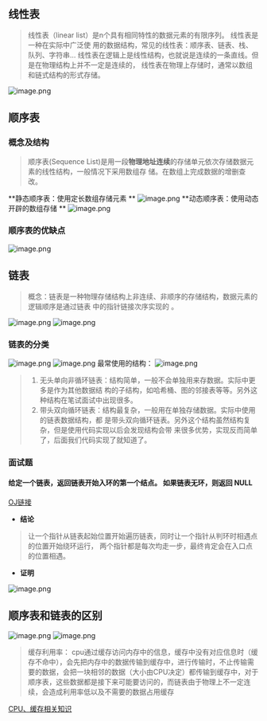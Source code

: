 ## 线性表
> 线性表（linear list）是n个具有相同特性的数据元素的有限序列。 线性表是一种在实际中广泛使 用的数据结构，常见的线性表：顺序表、链表、栈、队列、字符串... 
> 线性表在逻辑上是线性结构，也就说是连续的一条直线。但是在物理结构上并不一定是连续的， 线性表在物理上存储时，通常以数组和链式结构的形式存储。  

![image.png](https://cdn.nlark.com/yuque/0/2023/png/35478967/1690945403615-bd010e41-1dc9-4f20-9e3c-59b021e89beb.png#averageHue=%23f4f4f4&clientId=u59d93db1-743e-4&from=paste&height=257&id=u57cd62b9&originHeight=385&originWidth=1023&originalType=binary&ratio=1.5&rotation=0&showTitle=false&size=55181&status=done&style=none&taskId=udaf48037-f190-41e9-9dc1-019bce309b7&title=&width=682)
## 顺序表
### 概念及结构
> 顺序表(Sequence List)是用一段**物理地址连续**的存储单元依次存储数据元素的线性结构，一般情况下采用数组存 储。在数组上完成数据的增删查改。  

**静态顺序表：使用定长数组存储元素 ** 
![image.png](https://cdn.nlark.com/yuque/0/2023/png/35478967/1690946411844-e3478489-0283-4725-a0c2-22ac09992663.png#averageHue=%23fbfbfa&clientId=u67b0c816-d362-4&from=paste&height=421&id=udca8b10d&originHeight=632&originWidth=821&originalType=binary&ratio=1.5&rotation=0&showTitle=false&size=136224&status=done&style=none&taskId=uc8ee62e2-df98-489b-9c84-12b1e7488d4&title=&width=547.3333333333334)
**动态顺序表：使用动态开辟的数组存储  **
![image.png](https://cdn.nlark.com/yuque/0/2023/png/35478967/1690946423289-82b68f37-0ea6-4bc2-b4f1-889e6f89991d.png#averageHue=%23fbfbfa&clientId=u67b0c816-d362-4&from=paste&height=377&id=u5b2a4669&originHeight=566&originWidth=895&originalType=binary&ratio=1.5&rotation=0&showTitle=false&size=177550&status=done&style=none&taskId=u3dedd756-67bc-4b71-937c-71cd67c8492&title=&width=596.6666666666666)
### 顺序表的优缺点
![image.png](https://cdn.nlark.com/yuque/0/2023/png/35478967/1691222433956-128915a2-68a4-443d-b145-a54228f542c2.png#averageHue=%23f9f8f7&clientId=u641f4ffd-0e1a-4&from=paste&height=292&id=u86f66794&originHeight=438&originWidth=787&originalType=binary&ratio=1.5&rotation=0&showTitle=false&size=102471&status=done&style=none&taskId=ue0288138-f961-473a-9289-bf20158c42d&title=&width=524.6666666666666)
## 链表
> 概念：链表是一种物理存储结构上非连续、非顺序的存储结构，数据元素的逻辑顺序是通过链表 中的指针链接次序实现的 。  

![image.png](https://cdn.nlark.com/yuque/0/2023/png/35478967/1691223393273-8d3c68c4-7ff8-40d2-ae67-c7fe88e295ed.png#averageHue=%23eaeaea&clientId=u641f4ffd-0e1a-4&from=paste&height=247&id=uf750730f&originHeight=370&originWidth=542&originalType=binary&ratio=1.5&rotation=0&showTitle=false&size=51498&status=done&style=none&taskId=uadef0cdd-d6b5-4dd8-bc2d-aa7c9a8f33c&title=&width=361.3333333333333)
![image.png](https://cdn.nlark.com/yuque/0/2023/png/35478967/1691223410172-f63c98a3-bf35-4f50-bad9-65e1241f8a7b.png#averageHue=%23f2f2f2&clientId=u641f4ffd-0e1a-4&from=paste&height=94&id=uebdcff2b&originHeight=141&originWidth=1173&originalType=binary&ratio=1.5&rotation=0&showTitle=false&size=64802&status=done&style=none&taskId=ub8f7ea55-4d8d-41c9-ad11-ad00ce9ce52&title=&width=782)
### 链表的分类
![image.png](https://cdn.nlark.com/yuque/0/2023/png/35478967/1692172027699-2c88c564-0c35-4115-85ad-7c37ca2e1c18.png#averageHue=%23f5f5f5&clientId=u1a92a95f-38bd-4&from=paste&height=495&id=u2f8cae29&originHeight=839&originWidth=1148&originalType=binary&ratio=1.5&rotation=0&showTitle=false&size=176406&status=done&style=none&taskId=u1eacd65a-96c9-4a7c-b8b5-73523509c11&title=&width=677)
![image.png](https://cdn.nlark.com/yuque/0/2023/png/35478967/1692172043871-04fe615c-4dfb-43c0-95d3-7c9624a4fba5.png#averageHue=%23f5f5f5&clientId=u1a92a95f-38bd-4&from=paste&height=230&id=u8ca4fb4a&originHeight=374&originWidth=1030&originalType=binary&ratio=1.5&rotation=0&showTitle=false&size=59313&status=done&style=none&taskId=u89e7e408-542f-4eb8-bf72-6f967542728&title=&width=634.6666870117188)
最常使用的结构：
![image.png](https://cdn.nlark.com/yuque/0/2023/png/35478967/1692172089465-6061fe62-4817-4ec0-9c05-ef67ff1b0f32.png#averageHue=%23f5f5f4&clientId=u1a92a95f-38bd-4&from=paste&height=239&id=u1eddd1e9&originHeight=452&originWidth=1144&originalType=binary&ratio=1.5&rotation=0&showTitle=false&size=119862&status=done&style=none&taskId=u49fcd67f-f8d6-4a0a-aaab-b4ae633fa8b&title=&width=606)
> 1. 无头单向非循环链表：结构简单，一般不会单独用来存数据。实际中更多是作为其他数据结
构的子结构，如哈希桶、图的邻接表等等。另外这种结构在笔试面试中出现很多。
> 2. 带头双向循环链表：结构最复杂，一般用在单独存储数据。实际中使用的链表数据结构，都
是带头双向循环链表。另外这个结构虽然结构复杂，但是使用代码实现以后会发现结构会带
来很多优势，实现反而简单了，后面我们代码实现了就知道了。

### 面试题
#### 给定一个链表，返回链表开始入环的第一个结点。 如果链表无环，则返回 NULL 
[OJ链接](https://leetcode.cn/problems/linked-list-cycle-ii/description/)

- **结论**
> 让一个指针从链表起始位置开始遍历链表，同时让一个指针从判环时相遇点的位置开始绕环运行，
> 两个指针都是每次均走一步，最终肯定会在入口点的位置相遇。  

- **证明**

![image.png](https://cdn.nlark.com/yuque/0/2023/png/35478967/1692172235708-539f9d9f-df7b-4551-85fc-e077a5364858.png#averageHue=%23fee9e9&clientId=u1a92a95f-38bd-4&from=paste&height=490&id=uaea060d5&originHeight=752&originWidth=1136&originalType=binary&ratio=1.5&rotation=0&showTitle=false&size=294102&status=done&style=none&taskId=u76b1160b-e4df-4530-8404-bc677a2b8db&title=&width=740)
## 顺序表和链表的区别
![image.png](https://cdn.nlark.com/yuque/0/2023/png/35478967/1692178268345-2d13d8c9-fa01-42d9-b97d-420a08f1d073.png#averageHue=%23f7f7f6&clientId=u1a92a95f-38bd-4&from=paste&height=328&id=u26eca027&originHeight=492&originWidth=925&originalType=binary&ratio=1.5&rotation=0&showTitle=false&size=125288&status=done&style=none&taskId=u8250583a-cd5a-47e5-a1a3-d1357bc3773&title=&width=616.6666666666666)
![image.png](https://cdn.nlark.com/yuque/0/2023/png/35478967/1692178702601-86ecd5ad-1f04-46ac-b73f-2f07181cc1a1.png#averageHue=%23f3f2ee&clientId=u1a92a95f-38bd-4&from=paste&height=333&id=u4b2f4fda&originHeight=499&originWidth=1207&originalType=binary&ratio=1.5&rotation=0&showTitle=false&size=273221&status=done&style=none&taskId=u893d4d23-dccb-4c81-ba84-8b42a875824&title=&width=804.6666666666666)
> 缓存利用率：
> cpu通过缓存访问内存中的信息，缓存中没有对应信息时（缓存不命中），会先把内存中的数据传输到缓存中，进行传输时，不止传输需要的数据，会把一块相邻的数据（大小由CPU决定）都传输到缓存中，对于顺序表，这些数据都是接下来可能要访问的，而链表由于物理上不一定连续，会造成利用率低以及不需要的数据占用缓存

[CPU、缓存相关知识](https://coolshell.cn/articles/20793.html)





























